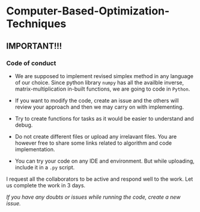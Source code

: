 # Computer-Based-Optimization-Techniques

## IMPORTANT!!!

### Code of conduct

+ We are supposed to implement revised simplex method in any language of our choice. Since python library `numpy` has all the availble inverse, matrix-multiplication in-built functions, we are going to code in `Python`.

+ If you want to modify the code, create an issue and the others will review your approach and then we may carry on with implementing.

+ Try to create functions for tasks as it would be easier to understand and debug.

+ Do not create different files or upload any irrelavant files. You are however free to share some links related to algorithm and code implementation. 

+ You can try your code on any IDE and environment. But while uploading, include it in a `.py` script.

I request all the collaborators to be active and respond well to the work. Let us complete the work in 3 days.

*If you have any doubts or issues while running the code, create a new issue.*

